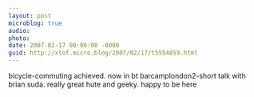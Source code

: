 ```yaml
---
layout: post
microblog: true
audio: 
photo: 
date: 2007-02-17 00:00:00 -0000
guid: http://xtof.micro.blog/2007/02/17/t5554859.html
---
```

bicycle-commuting achieved. now in bt barcamplondon2-short talk with brian suda. really great hute and geeky. happy to be here 
